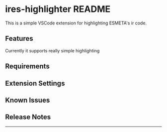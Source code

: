 # ires-highlighter README

This is a simple VSCode extension for highlighting ESMETA's ir code. 

## Features

Currently it supports really simple highlighting 

## Requirements


## Extension Settings

## Known Issues


## Release Notes

---
